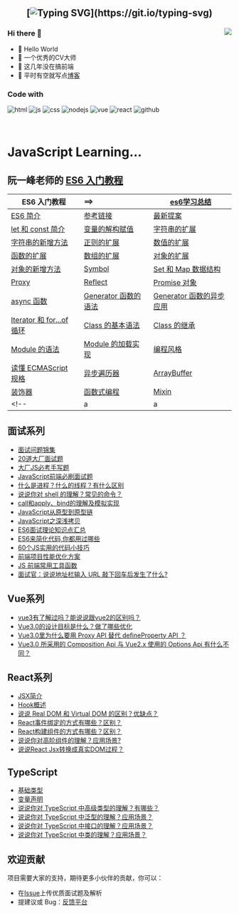 <h2 align="center">

[![Typing SVG](https://readme-typing-svg.herokuapp.com?font='Comfortaa'&color=%23268F77&size=30&center=true&vCenter=true&height=30&lines=console.log(%22Hello%20World%22);Welcome+to+my+profile+!)](https://git.io/typing-svg)
 
</h2>

<img align="right" src="https://github-readme-stats.vercel.app/api?username=ytanck&show_icons=true">

### Hi there 👋
- 🤝 Hello World
- 🤣 一个优秀的CV大师
- 👀 这几年没在搞前端
- 🌈 平时有空就写点[博客](http://www.whyta.cn/)



### Code with
![html](https://img.shields.io/badge/-HTML5-E34F26?style=flat-square&logo=html5&logoColor=white)
![js](https://img.shields.io/badge/-JavaScript-oringe?style=flat-square&logo=javascript)
![css](https://img.shields.io/badge/-CSS3-1572B6?style=flat-square&logo=css3)
![nodejs](https://img.shields.io/badge/node-yellow)
![vue](https://img.shields.io/badge/vue-%2342b883)
![react](https://img.shields.io/badge/react-%23087EA4)
![github](https://img.shields.io/badge/github-ytanck-brightgreen.svg)

<!--
**ytanck** is a ✨ _special_ ✨ repository because its `README.md` (this file) appears on your GitHub profile.

Here are some ideas to get you started:

- 🔭🚀💪🍭🌍 I’m currently working on ...
- 🌱 I’m currently learning ...
- 👯 I’m looking to collaborate on ...
- 🤔 I’m looking for help with ...
- 💬 Ask me about ...
- 📫 How to reach me: ...
- 😄 Pronouns: ...
- ⚡ Fun fact: ...
-->
<br />

<h1>JavaScript Learning...</h1> 

## 阮一峰老师的 [ES6 入门教程](http://es6.ruanyifeng.com/)

| ES6 入门教程| ==> | [es6学习总结](https://github.com/ytanck/ytanck/blob/master/docs/ES6%20%E6%95%99%E7%A8%8B/33.ES6%E5%AD%A6%E4%B9%A0%E6%80%BB%E7%BB%93.md) |
|--------| :---------|--------|
| [ES6 简介](https://github.com/ytanck/ytanck/blob/master/docs/ES6%20%E6%95%99%E7%A8%8B/01.ECMAScript%206%20%E7%AE%80%E4%BB%8B.md) | [参考链接](https://github.com/ytanck/ytanck/blob/master/docs/ES6%20%E6%95%99%E7%A8%8B/34.%E5%8F%82%E8%80%83%E9%93%BE%E6%8E%A5.md)  |	[最新提案](https://github.com/ytanck/ytanck/blob/master/docs/ES6%20%E6%95%99%E7%A8%8B/29.%E6%9C%80%E6%96%B0%E6%8F%90%E6%A1%88.md) |
| [let 和 const 简介](https://github.com/ytanck/ytanck/blob/master/docs/ES6%20%E6%95%99%E7%A8%8B/02.let%20%E5%92%8C%20const%20%E5%91%BD%E4%BB%A4.md) | [变量的解构赋值](https://github.com/ytanck/ytanck/blob/master/docs/ES6%20%E6%95%99%E7%A8%8B/03.%E5%8F%98%E9%87%8F%E7%9A%84%E8%A7%A3%E6%9E%84%E8%B5%8B%E5%80%BC.md) | [字符串的扩展](https://github.com/ytanck/ytanck/blob/master/docs/ES6%20%E6%95%99%E7%A8%8B/04.%E5%AD%97%E7%AC%A6%E4%B8%B2%E7%9A%84%E6%89%A9%E5%B1%95.md)|
|[字符串的新增方法](https://github.com/ytanck/ytanck/blob/master/docs/ES6%20%E6%95%99%E7%A8%8B/05.%E5%AD%97%E7%AC%A6%E4%B8%B2%E7%9A%84%E6%96%B0%E5%A2%9E%E6%96%B9%E6%B3%95.md) | [正则的扩展](https://github.com/ytanck/ytanck/blob/master/docs/ES6%20%E6%95%99%E7%A8%8B/06.%E6%AD%A3%E5%88%99%E7%9A%84%E6%89%A9%E5%B1%95.md) |[数值的扩展](https://github.com/ytanck/ytanck/blob/master/docs/ES6%20%E6%95%99%E7%A8%8B/07.%E6%95%B0%E5%80%BC%E7%9A%84%E6%89%A9%E5%B1%95.md)|
| [函数的扩展](https://github.com/ytanck/ytanck/blob/master/docs/ES6%20%E6%95%99%E7%A8%8B/08.%E5%87%BD%E6%95%B0%E7%9A%84%E6%89%A9%E5%B1%95.md) | [数组的扩展](https://github.com/ytanck/ytanck/blob/master/docs/ES6%20%E6%95%99%E7%A8%8B/09.%E6%95%B0%E7%BB%84%E7%9A%84%E6%89%A9%E5%B1%95.md) |[对象的扩展](https://github.com/ytanck/ytanck/blob/master/docs/ES6%20%E6%95%99%E7%A8%8B/10.%E5%AF%B9%E8%B1%A1%E7%9A%84%E6%89%A9%E5%B1%95.md)|
| [对象的新增方法](https://github.com/ytanck/ytanck/blob/master/docs/ES6%20%E6%95%99%E7%A8%8B/11.%E5%AF%B9%E8%B1%A1%E7%9A%84%E6%96%B0%E5%A2%9E%E6%96%B9%E6%B3%95.md) | [Symbol](https://github.com/ytanck/ytanck/blob/master/docs/ES6%20%E6%95%99%E7%A8%8B/12.Symbol.md) |[Set 和 Map 数据结构](https://github.com/ytanck/ytanck/blob/master/docs/ES6%20%E6%95%99%E7%A8%8B/13.Set%20%E5%92%8C%20Map%20%E6%95%B0%E6%8D%AE%E7%BB%93%E6%9E%84.md)|
| [Proxy](https://github.com/ytanck/ytanck/blob/master/docs/ES6%20%E6%95%99%E7%A8%8B/14.Proxy.md) | [Reflect](https://github.com/ytanck/ytanck/blob/master/docs/ES6%20%E6%95%99%E7%A8%8B/15.Reflect.md) |[Promise 对象](https://github.com/ytanck/ytanck/blob/master/docs/ES6%20%E6%95%99%E7%A8%8B/16.Promise%20%E5%AF%B9%E8%B1%A1.md)|
| [async 函数](https://github.com/ytanck/ytanck/blob/master/docs/ES6%20%E6%95%99%E7%A8%8B/20.async%20%E5%87%BD%E6%95%B0.md) | [Generator 函数的语法](https://github.com/ytanck/ytanck/blob/master/docs/ES6%20%E6%95%99%E7%A8%8B/18.Generator%20%E5%87%BD%E6%95%B0%E7%9A%84%E8%AF%AD%E6%B3%95.md) |[Generator 函数的异步应用](https://github.com/ytanck/ytanck/blob/master/docs/ES6%20%E6%95%99%E7%A8%8B/19.Generator%20%E5%87%BD%E6%95%B0%E7%9A%84%E5%BC%82%E6%AD%A5%E5%BA%94%E7%94%A8.md)|
| [Iterator 和 for...of 循环](https://github.com/ytanck/ytanck/blob/master/docs/ES6%20%E6%95%99%E7%A8%8B/17.Iterator%20%E5%92%8C%20for-of%20%E5%BE%AA%E7%8E%AF.md) | [Class 的基本语法](https://github.com/ytanck/ytanck/blob/master/docs/ES6%20%E6%95%99%E7%A8%8B/21.Class%20%E7%9A%84%E5%9F%BA%E6%9C%AC%E8%AF%AD%E6%B3%95.md) |[Class 的继承](https://github.com/ytanck/ytanck/blob/master/docs/ES6%20%E6%95%99%E7%A8%8B/22.Class%20%E7%9A%84%E7%BB%A7%E6%89%BF.md)|
| [Module 的语法](https://github.com/ytanck/ytanck/blob/master/docs/ES6%20%E6%95%99%E7%A8%8B/23.Module%20%E7%9A%84%E8%AF%AD%E6%B3%95.md) | [Module 的加载实现](https://github.com/ytanck/ytanck/blob/master/docs/ES6%20%E6%95%99%E7%A8%8B/24.Module%20%E7%9A%84%E5%8A%A0%E8%BD%BD%E5%AE%9E%E7%8E%B0.md) |[编程风格](https://github.com/ytanck/ytanck/blob/master/docs/ES6%20%E6%95%99%E7%A8%8B/25.%E7%BC%96%E7%A8%8B%E9%A3%8E%E6%A0%BC.md)|
| [读懂 ECMAScript 规格](https://github.com/ytanck/ytanck/blob/master/docs/ES6%20%E6%95%99%E7%A8%8B/26.%E8%AF%BB%E6%87%82%20ECMAScript%20%E8%A7%84%E6%A0%BC.md) | [异步遍历器](https://github.com/ytanck/ytanck/blob/master/docs/ES6%20%E6%95%99%E7%A8%8B/27.%E5%BC%82%E6%AD%A5%E9%81%8D%E5%8E%86%E5%99%A8.md) |[ArrayBuffer](https://github.com/ytanck/ytanck/blob/master/docs/ES6%20%E6%95%99%E7%A8%8B/28.ArrayBuffer.md)|
| [装饰器](https://github.com/ytanck/ytanck/blob/master/docs/ES6%20%E6%95%99%E7%A8%8B/30.%E8%A3%85%E9%A5%B0%E5%99%A8.md) | [函数式编程](https://github.com/ytanck/ytanck/blob/master/docs/ES6%20%E6%95%99%E7%A8%8B/31.%E5%87%BD%E6%95%B0%E5%BC%8F%E7%BC%96%E7%A8%8B.md) |[Mixin](https://github.com/ytanck/ytanck/blob/master/docs/ES6%20%E6%95%99%E7%A8%8B/32.Mixin.md)|
<!-- |a|a|a| -->

## 面试系列

- [面试问题锦集](https://github.com/ytanck/ytanck/issues/35)
- [20道大厂面试题](https://github.com/ytanck/ytanck/issues/37)
- [大厂JS必考手写题](https://github.com/ytanck/ytanck/issues/38)
- [JavaScript前端必刷面试题](https://github.com/ytanck/ytanck/issues/44)
- [什么是进程？什么的线程？有什么区别](https://github.com/ytanck/ytanck/issues/23)
- [说说你对 shell 的理解？常见的命令？](https://github.com/ytanck/ytanck/issues/22)
- [call和apply、bind的理解及模拟实现](https://github.com/ytanck/ytanck/issues/20)
- [JavaScript从原型到原型链](https://github.com/ytanck/ytanck/issues/5)
- [JavaScript之深浅拷贝](https://github.com/ytanck/ytanck/issues/4)
- [ES6面试理论知识点汇总](https://github.com/ytanck/ytanck/issues/39)
- [ES6来简化代码,你都用过哪些](https://github.com/ytanck/ytanck/issues/40)
- [60个JS实用的代码小技巧](https://github.com/ytanck/ytanck/issues/41)
- [前端项目性能优化方案](https://github.com/ytanck/ytanck/issues/42)
- [JS 前端常用工具函数](https://github.com/ytanck/ytanck/issues/43)
- [面试官：说说地址栏输入 URL 敲下回车后发生了什么?](https://github.com/ytanck/ytanck/issues/45)


## Vue系列

- [vue3有了解过吗？能说说跟vue2的区别吗？](https://whyta.cn/post/654de0797958/)
- [Vue3.0的设计目标是什么？做了哪些优化](https://whyta.cn/post/c14f6be9a934/)
- [Vue3.0里为什么要用 Proxy API 替代 defineProperty API ？](https://whyta.cn/post/f72ec18dda36/)
- [Vue3.0 所采用的 Composition Api 与 Vue2.x 使用的 Options Api 有什么不同？](https://whyta.cn/post/582971d4aea1/)


## React系列

- [JSX简介](https://github.com/ytanck/ytanck/blob/master/docs/%E3%80%8AReact%E3%80%8B%E7%AC%94%E8%AE%B0/01.%E6%A0%B8%E5%BF%83%E6%A6%82%E5%BF%B5/01.JSX%E7%AE%80%E4%BB%8B.md)
- [Hook概述](https://github.com/ytanck/ytanck/blob/master/docs/%E3%80%8AReact%E3%80%8B%E7%AC%94%E8%AE%B0/03.Hook/01.Hook%E6%A6%82%E8%BF%B0.md)
- [说说 Real DOM 和 Virtual DOM 的区别？优缺点？](https://whyta.cn/post/e4ee0da3ee75/)
- [React事件绑定的方式有哪些？区别？](https://whyta.cn/post/af47571a2bb8/)
- [React构建组件的方式有哪些？区别？](https://whyta.cn/post/15b3e8abcf8f/)
- [说说你对高阶组件的理解？应用场景?](https://whyta.cn/post/8d761f218aa9/)
- [说说React Jsx转换成真实DOM过程？](https://whyta.cn/post/cfa58acc4b57/)

## TypeScript

- [基础类型](https://github.com/ytanck/ytanck/blob/master/docs/%E3%80%8ATypeScript%20%E4%BB%8E%E9%9B%B6%E5%AE%9E%E7%8E%B0%20axios%E3%80%8B/02.TypeScript%20%E5%B8%B8%E7%94%A8%E8%AF%AD%E6%B3%95/01.%E5%9F%BA%E7%A1%80%E7%B1%BB%E5%9E%8B.md)
- [变量声明](https://github.com/ytanck/ytanck/blob/master/docs/%E3%80%8ATypeScript%20%E4%BB%8E%E9%9B%B6%E5%AE%9E%E7%8E%B0%20axios%E3%80%8B/02.TypeScript%20%E5%B8%B8%E7%94%A8%E8%AF%AD%E6%B3%95/02.%E5%8F%98%E9%87%8F%E5%A3%B0%E6%98%8E.md)
- [说说你对 TypeScript 中高级类型的理解？有哪些？](https://whyta.cn/post/c50e09c115bc/)
- [说说你对 TypeScript 中泛型的理解？应用场景？](https://whyta.cn/post/00912aee26cc/)
- [说说你对 TypeScript 中接口的理解？应用场景？](https://whyta.cn/post/cd6f72b9b750/)
- [说说你对 TypeScript 中类的理解？应用场景？](https://whyta.cn/post/d60ec134c3af/)

## 欢迎贡献

项目需要大家的支持，期待更多小伙伴的贡献，你可以：

- 在[Issue](https://github.com/ytanck/ytanck/issues)上传优质面试题及解析
- 提建议或 Bug：[反馈平台](https://whyta.cn/link/)